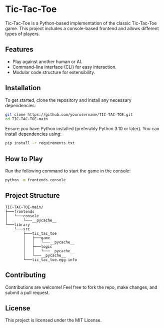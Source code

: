 # Tic-Tac-Toe

Tic-Tac-Toe is a Python-based implementation of the classic Tic-Tac-Toe game. This project includes a console-based frontend and allows different types of players.

## Features
- Play against another human or AI.
- Command-line interface (CLI) for easy interaction.
- Modular code structure for extensibility.

## Installation
To get started, clone the repository and install any necessary dependencies:

```sh
git clone https://github.com/yourusername/TIC-TAC-TOE.git
cd TIC-TAC-TOE-main
```

Ensure you have Python installed (preferably Python 3.10 or later). You can install dependencies using:

```sh
pip install -r requirements.txt
```

## How to Play
Run the following command to start the game in the console:

```sh
python -m frontends.console
```

## Project Structure
```
TIC-TAC-TOE-main/
├───frontends
│   └───console
│       └───__pycache__
└───library
    └───src
        ├───tic_tac_toe
        │   ├───game
        │   │   └───__pycache__
        │   ├───logic
        │   │   └───__pycache__
        │   └───__pycache__
        └───tic_tac_toe.egg-info
```

## Contributing
Contributions are welcome! Feel free to fork the repo, make changes, and submit a pull request.

## License
This project is licensed under the MIT License.

